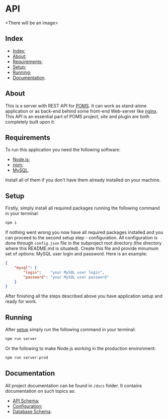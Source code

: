# API

\<There will be an image>

## Index

- [Index](#index);
- [About](#about);
- [Requirements](#requirements);
- [Setup](#setup);
- [Running](#running);
- [Documentation](#documentation).

## About

This is a server with REST API for [POMS](../README.md). It can work as stand-alone
application or as back-end behind some front-end Web-server like [nginx](https://nginx.org/).
This API is an essential part of POMS project, site and plugin are both completely built upon it.

## Requirements

To run this application you need the following software:

- [Node.js](https://nodejs.org/);
- [npm](https://www.npmjs.com/);
- [MySQL](https://www.mysql.com/).

Install all of them if you don't have them already installed on your machine.

## Setup

Firstly, simply install all required packages running the following command
in your terminal:

```sh
npm i
```

If nothing went wrong you now have all required packages installed and you can
proceed to the second setup step - configuration. All configuration is done
through `config.json` file in the subproject root directory (the directory where
this README.md is situated). Create this file and provide minumum set of options:
MySQL user login and password. Here is an example:

```json
{
    "mysql": {
        "login":    "your MySQL user login",
        "password": "your MySQL user password"
    }
}
```

After finishing all the steps described above you have application setup and ready for work.

## Running

After [setup](#setup) simply run the following command in your terminal:

```sh
npm run server
```

Or the following to make Node.js working in the production environment:

```sh
npm run server:prod
```

## Documentation

All project documentation can be found in `/docs` folder. It contains documentation
on such topics as:

- [API Schema](./docs/api-schema.md);
- [Configuration](./docs/config.md);
- [Database Schema](./docs/db-schema.md).
